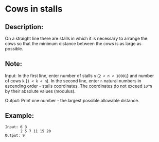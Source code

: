 # Cows in stalls

## Description:

On a straight line there are stalls in which it is necessary to arrange the cows so that the minimum distance between the cows is as large as possible.

## Note:

Input: In the first line, enter number of stalls `n` (`2 < n < 10001`) and number of cows `k` (`1 < k < n`). In the second line, enter `n` natural numbers in ascending order - stalls coordinates. The coordinates do not exceed `10^9` by their absolute values (modulus).

Output: Print one number - the largest possible allowable distance.

## Example:

```
Input: 6 3
       2 5 7 11 15 20
Output: 9
```
